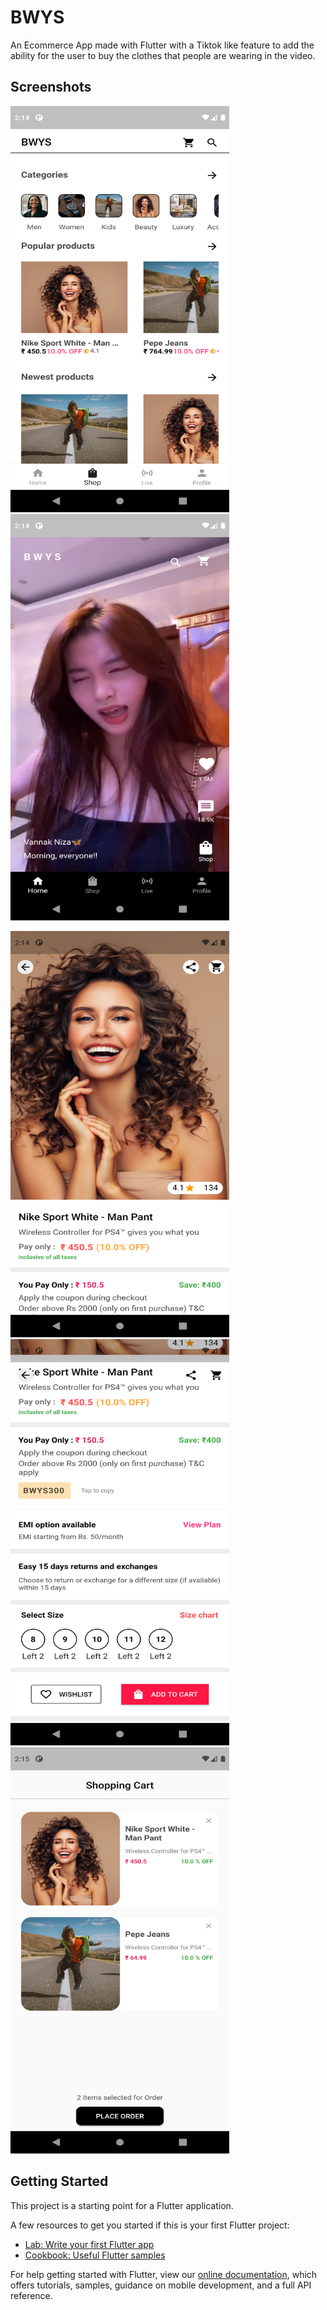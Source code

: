 # BWYS

An Ecommerce App made with Flutter with a Tiktok like feature to add the ability for the user to buy the clothes that people are wearing in the video.

## Screenshots 
   
<img src="Screenshot_1638866657.png" width="350" height="650" title="Ecommerce app" alt="Ecommerce app"/>  <img src="Screenshot_1638866651.png" width="350" height="650" title="Ecommerce app" alt="Ecommerce app"/>

<img src="Screenshot_1638866666.png" width="350" height="650" title="Show video" alt="Ecommerce app"/>

<img src="Screenshot_1638866675.png" width="350" height="650" title="Show video" alt="Ecommerce app"/>

<img src="Screenshot_1638866710.png" width="350" height="650" title="Show video" alt="Ecommerce app"/>

## Getting Started

This project is a starting point for a Flutter application.

A few resources to get you started if this is your first Flutter project:

- [Lab: Write your first Flutter app](https://flutter.dev/docs/get-started/codelab)
- [Cookbook: Useful Flutter samples](https://flutter.dev/docs/cookbook)

For help getting started with Flutter, view our
[online documentation](https://flutter.dev/docs), which offers tutorials,
samples, guidance on mobile development, and a full API reference.
